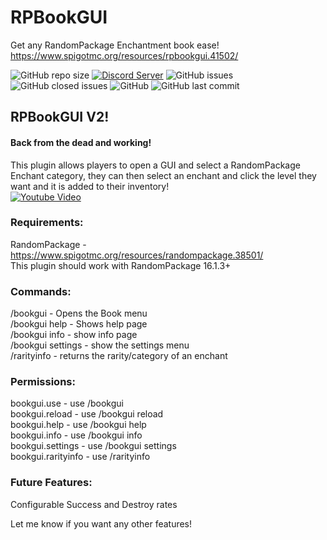 # RPBookGUI
Get any RandomPackage Enchantment book ease!<br>
https://www.spigotmc.org/resources/rpbookgui.41502/

![GitHub repo size](https://img.shields.io/github/repo-size/Puyodead1/RPBookGUI.svg?style=plastic)
[![Discord Server](https://discordapp.com/api/guilds/589200717277954093/embed.png)](https://discord.gg/tMzrSxQ)
![GitHub issues](https://img.shields.io/github/issues/Puyodead1/RPBookGUI.svg?style=plastic)
![GitHub closed issues](https://img.shields.io/github/issues-closed-raw/Puyodead1/RPBookGUI.svg?style=plastic)
![GitHub](https://img.shields.io/github/license/Puyodead1/RPBookGUI.svg?style=plastic)
![GitHub last commit](https://img.shields.io/github/last-commit/Puyodead1/RPBookGUI.svg?style=plastic)

## RPBookGUI V2!<br>
#### Back from the dead and working!<br>
This plugin allows players to open a GUI and select a RandomPackage Enchant category, they can then select an enchant and click the level they want and it is added to their inventory!<br>
[![Youtube Video](http://img.youtube.com/vi/6saDM0UxBZ0/0.jpg)](http://www.youtube.com/watch?v=6saDM0UxBZ0)


### Requirements:<br>
RandomPackage - https://www.spigotmc.org/resources/randompackage.38501/<br>
This plugin should work with RandomPackage 16.1.3+<br>

### Commands:<br>
/bookgui - Opens the Book menu<br>
/bookgui help - Shows help page<br>
/bookgui info - show info page<br>
/bookgui settings - show the settings menu<br>
/rarityinfo <enchant name> - returns the rarity/category of an enchant<br>


### Permissions:<br>
bookgui.use - use /bookgui<br>
bookgui.reload - use /bookgui reload<br>
bookgui.help - use /bookgui help<br>
bookgui.info - use /bookgui info<br>
bookgui.settings - use /bookgui settings<br>
bookgui.rarityinfo - use /rarityinfo<br>


### Future Features:<br>
Configurable Success and Destroy rates<br>

Let me know if you want any other features!
